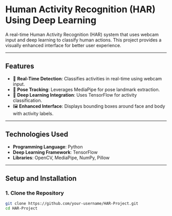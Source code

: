# **Human Activity Recognition (HAR) Using Deep Learning**  

A real-time Human Activity Recognition (HAR) system that uses webcam input and deep learning to classify human actions. This project provides a visually enhanced interface for better user experience.  

---

## **Features**  
- 🎥 **Real-Time Detection**: Classifies activities in real-time using webcam input.  
- 🧍 **Pose Tracking**: Leverages MediaPipe for pose landmark extraction.  
- 🤖 **Deep Learning Integration**: Uses TensorFlow for activity classification.  
- 🖼️ **Enhanced Interface**: Displays bounding boxes around face and body with activity labels.  

---

## **Technologies Used**  
- **Programming Language**: Python  
- **Deep Learning Framework**: TensorFlow  
- **Libraries**: OpenCV, MediaPipe, NumPy, Pillow  

---

## **Setup and Installation**  

### 1. **Clone the Repository**  
```bash  
git clone https://github.com/your-username/HAR-Project.git  
cd HAR-Project  
